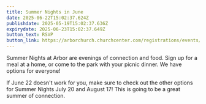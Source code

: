 ```yaml
---
title: Summer Nights in June
date: 2025-06-22T15:02:37.624Z
publishdate: 2025-05-19T15:02:37.636Z
expirydate: 2025-06-23T15:02:37.649Z
button_text: RSVP
button_link: https://arborchurch.churchcenter.com/registrations/events/2949789
---
```

S﻿ummer Nights at Arbor are evenings of connection and food. Sign up for a meal at a home, or come to the park with your picnic dinner. We have options for everyone!

I﻿f June 22 doesn't work for you, make sure to check out the other options for Summer Nights July 20 and August 17! This is going to be a great summer of connection.